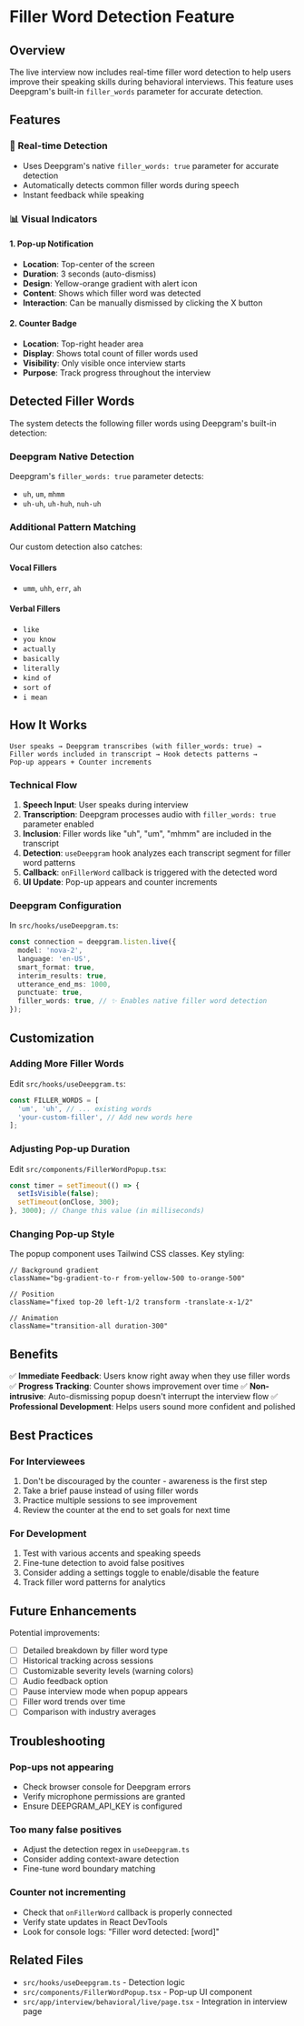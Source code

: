 # Filler Word Detection Feature

## Overview
The live interview now includes real-time filler word detection to help users improve their speaking skills during behavioral interviews. This feature uses Deepgram's built-in `filler_words` parameter for accurate detection.

## Features

### 🎯 Real-time Detection
- Uses Deepgram's native `filler_words: true` parameter for accurate detection
- Automatically detects common filler words during speech
- Instant feedback while speaking

### 📊 Visual Indicators

#### 1. Pop-up Notification
- **Location**: Top-center of the screen
- **Duration**: 3 seconds (auto-dismiss)
- **Design**: Yellow-orange gradient with alert icon
- **Content**: Shows which filler word was detected
- **Interaction**: Can be manually dismissed by clicking the X button

#### 2. Counter Badge
- **Location**: Top-right header area
- **Display**: Shows total count of filler words used
- **Visibility**: Only visible once interview starts
- **Purpose**: Track progress throughout the interview

## Detected Filler Words

The system detects the following filler words using Deepgram's built-in detection:

### Deepgram Native Detection
Deepgram's `filler_words: true` parameter detects:
- `uh`, `um`, `mhmm`
- `uh-uh`, `uh-huh`, `nuh-uh`

### Additional Pattern Matching
Our custom detection also catches:

#### Vocal Fillers
- `umm`, `uhh`, `err`, `ah`

#### Verbal Fillers
- `like`
- `you know`
- `actually`
- `basically`
- `literally`
- `kind of`
- `sort of`
- `i mean`

## How It Works

```
User speaks → Deepgram transcribes (with filler_words: true) → 
Filler words included in transcript → Hook detects patterns → 
Pop-up appears + Counter increments
```

### Technical Flow

1. **Speech Input**: User speaks during interview
2. **Transcription**: Deepgram processes audio with `filler_words: true` parameter enabled
3. **Inclusion**: Filler words like "uh", "um", "mhmm" are included in the transcript
4. **Detection**: `useDeepgram` hook analyzes each transcript segment for filler word patterns
5. **Callback**: `onFillerWord` callback is triggered with the detected word
6. **UI Update**: Pop-up appears and counter increments

### Deepgram Configuration

In `src/hooks/useDeepgram.ts`:

```typescript
const connection = deepgram.listen.live({
  model: 'nova-2',
  language: 'en-US',
  smart_format: true,
  interim_results: true,
  utterance_end_ms: 1000,
  punctuate: true,
  filler_words: true, // ✨ Enables native filler word detection
});
```

## Customization

### Adding More Filler Words

Edit `src/hooks/useDeepgram.ts`:

```typescript
const FILLER_WORDS = [
  'um', 'uh', // ... existing words
  'your-custom-filler', // Add new words here
];
```

### Adjusting Pop-up Duration

Edit `src/components/FillerWordPopup.tsx`:

```typescript
const timer = setTimeout(() => {
  setIsVisible(false);
  setTimeout(onClose, 300);
}, 3000); // Change this value (in milliseconds)
```

### Changing Pop-up Style

The popup component uses Tailwind CSS classes. Key styling:

```tsx
// Background gradient
className="bg-gradient-to-r from-yellow-500 to-orange-500"

// Position
className="fixed top-20 left-1/2 transform -translate-x-1/2"

// Animation
className="transition-all duration-300"
```

## Benefits

✅ **Immediate Feedback**: Users know right away when they use filler words
✅ **Progress Tracking**: Counter shows improvement over time
✅ **Non-intrusive**: Auto-dismissing popup doesn't interrupt the interview flow
✅ **Professional Development**: Helps users sound more confident and polished

## Best Practices

### For Interviewees
1. Don't be discouraged by the counter - awareness is the first step
2. Take a brief pause instead of using filler words
3. Practice multiple sessions to see improvement
4. Review the counter at the end to set goals for next time

### For Development
1. Test with various accents and speaking speeds
2. Fine-tune detection to avoid false positives
3. Consider adding a settings toggle to enable/disable the feature
4. Track filler word patterns for analytics

## Future Enhancements

Potential improvements:
- [ ] Detailed breakdown by filler word type
- [ ] Historical tracking across sessions
- [ ] Customizable severity levels (warning colors)
- [ ] Audio feedback option
- [ ] Pause interview mode when popup appears
- [ ] Filler word trends over time
- [ ] Comparison with industry averages

## Troubleshooting

### Pop-ups not appearing
- Check browser console for Deepgram errors
- Verify microphone permissions are granted
- Ensure DEEPGRAM_API_KEY is configured

### Too many false positives
- Adjust the detection regex in `useDeepgram.ts`
- Consider adding context-aware detection
- Fine-tune word boundary matching

### Counter not incrementing
- Check that `onFillerWord` callback is properly connected
- Verify state updates in React DevTools
- Look for console logs: "Filler word detected: [word]"

## Related Files

- `src/hooks/useDeepgram.ts` - Detection logic
- `src/components/FillerWordPopup.tsx` - Pop-up UI component
- `src/app/interview/behavioral/live/page.tsx` - Integration in interview page
